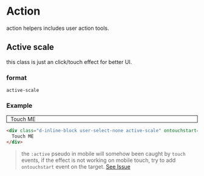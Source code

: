 # Action

action helpers includes user action tools.

<style>
.action-wrap-demo {
  border: 1px solid;
  box-sizing: border-box;
  padding: 0 10px;
  cursor: pointer;
}
</style>

## Active scale
this class is just an click/touch effect for better UI.

### format
`active-scale`

### Example

<div class="active-scale d-inline-block action-wrap-demo user-select-none" ontouchstart="">
  Touch ME
</div>

```html
<div class="d-inline-block user-select-none active-scale" ontouchstart="">
  Touch ME
</div>
```

> the `:active` pseudo in mobile will somehow been caught by `touch` events, if the effect is not working on mobile touch, try to add `ontouchstart` event on the target. [See Issue](https://stackoverflow.com/questions/3885018/active-pseudo-class-doesnt-work-in-mobile-safari)